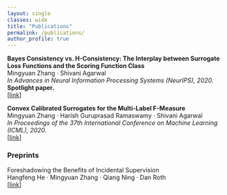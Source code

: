 ```yaml
---
layout: single
classes: wide
title: "Publications"
permalink: /publications/
author_profile: true
---
```


**Bayes Consistency vs. H-Consistency: The Interplay between Surrogate Loss Functions and the Scoring Function Class**<br>
Mingyuan Zhang · Shivani Agarwal<br>
<em>In Advances in Neural Information Processing Systems (NeurIPS), 2020.</em><br>
**Spotlight paper.**<br>
[[link](https://papers.nips.cc/paper/2020/hash/c4c28b367e14df88993ad475dedf6b77-Abstract.html)]<br>

**Convex Calibrated Surrogates for the Multi-Label F-Measure**<br>
Mingyuan Zhang · Harish Guruprasad Ramaswamy · Shivani Agarwal<br>
<em>In Proceedings of the 37th International Conference on Machine Learning (ICML), 2020.</em><br>
[[link](http://proceedings.mlr.press/v119/zhang20w.html)]<br>



### Preprints

Foreshadowing the Benefits of Incidental Supervision<br>
Hangfeng He · Mingyuan Zhang · Qiang Ning · Dan Roth<br>
[[link](https://arxiv.org/abs/2006.05500)]<br>

